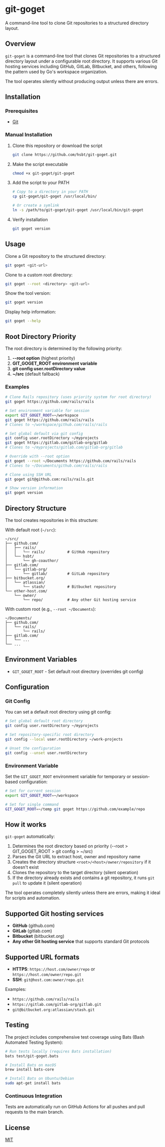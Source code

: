 # git-goget

A command-line tool to clone Git repositories to a structured directory layout.

## Overview

`git-goget` is a command-line tool that clones Git repositories to a structured directory layout under a configurable root directory. It supports various Git hosting services including GitHub, GitLab, Bitbucket, and others, following the pattern used by Go's workspace organization.

The tool operates silently without producing output unless there are errors.

## Installation

### Prerequisites

- [Git](https://git-scm.com/)

### Manual Installation

1. Clone this repository or download the script
   ```bash
   git clone https://github.com/hsbt/git-goget.git
   ```

2. Make the script executable
   ```bash
   chmod +x git-goget/git-goget
   ```

3. Add the script to your PATH
   ```bash
   # Copy to a directory in your PATH
   cp git-goget/git-goget /usr/local/bin/
   
   # Or create a symlink
   ln -s /path/to/git-goget/git-goget /usr/local/bin/git-goget
   ```

4. Verify installation
   ```bash
   git goget version
   ```

## Usage

Clone a Git repository to the structured directory:

```bash
git goget <git-url>
```

Clone to a custom root directory:

```bash
git goget --root <directory> <git-url>
```

Show the tool version:

```bash
git goget version
```

Display help information:

```bash
git goget --help
```

## Root Directory Priority

The root directory is determined by the following priority:

1. **--root option** (highest priority)
2. **GIT_GOGET_ROOT environment variable**
3. **git config user.rootDirectory value**
4. **~/src** (default fallback)

### Examples

```bash
# Clone Rails repository (uses priority system for root directory)
git goget https://github.com/rails/rails

# Set environment variable for session
export GIT_GOGET_ROOT=~/workspace
git goget https://github.com/rails/rails
# Clones to ~/workspace/github.com/rails/rails

# Set global default via git config
git config user.rootDirectory ~/myprojects
git goget https://gitlab.com/gitlab-org/gitlab
# Clones to ~/myprojects/gitlab.com/gitlab-org/gitlab

# Override with --root option
git goget --root ~/Documents https://github.com/rails/rails
# Clones to ~/Documents/github.com/rails/rails

# Clone using SSH URL
git goget git@github.com:rails/rails.git

# Show version information
git goget version
```

## Directory Structure

The tool creates repositories in this structure:

With default root (`~/src`):
```
~/src/
├── github.com/
│   ├── rails/
│   │   └── rails/          # GitHub repository
│   └── hsbt/
│       └── gh-coauthor/
├── gitlab.com/
│   └── gitlab-org/
│       └── gitlab/         # GitLab repository
├── bitbucket.org/
│   └── atlassian/
│       └── stash/          # Bitbucket repository
└── other-host.com/
    └── owner/
        └── repo/           # Any other Git hosting service
```

With custom root (e.g., `--root ~/Documents`):
```
~/Documents/
├── github.com/
│   └── rails/
│       └── rails/
├── gitlab.com/
│   └── ...
└── ...
```

## Environment Variables

- `GIT_GOGET_ROOT` - Set default root directory (overrides git config)

## Configuration

### Git Config

You can set a default root directory using git config:

```bash
# Set global default root directory
git config user.rootDirectory ~/myprojects

# Set repository-specific root directory
git config --local user.rootDirectory ~/work-projects

# Unset the configuration
git config --unset user.rootDirectory
```

### Environment Variable

Set the `GIT_GOGET_ROOT` environment variable for temporary or session-based configuration:

```bash
# Set for current session
export GIT_GOGET_ROOT=~/workspace

# Set for single command
GIT_GOGET_ROOT=~/temp git goget https://github.com/example/repo
```

## How it works

`git-goget` automatically:

1. Determines the root directory based on priority (--root > GIT_GOGET_ROOT > git config > ~/src)
2. Parses the Git URL to extract host, owner and repository name
3. Creates the directory structure `<root>/<host>/owner/repository` if it doesn't exist
4. Clones the repository to the target directory (silent operation)
5. If the directory already exists and contains a git repository, it runs `git pull` to update it (silent operation)

The tool operates completely silently unless there are errors, making it ideal for scripts and automation.

## Supported Git hosting services

- **GitHub** (github.com)
- **GitLab** (gitlab.com)
- **Bitbucket** (bitbucket.org)
- **Any other Git hosting service** that supports standard Git protocols

## Supported URL formats

- **HTTPS**: `https://host.com/owner/repo` or `https://host.com/owner/repo.git`
- **SSH**: `git@host.com:owner/repo.git`

Examples:
- `https://github.com/rails/rails`
- `https://gitlab.com/gitlab-org/gitlab.git`
- `git@bitbucket.org:atlassian/stash.git`

## Testing

The project includes comprehensive test coverage using Bats (Bash Automated Testing System):

```bash
# Run tests locally (requires Bats installation)
bats test/git-goget.bats

# Install Bats on macOS
brew install bats-core

# Install Bats on Ubuntu/Debian
sudo apt-get install bats
```

### Continuous Integration

Tests are automatically run on GitHub Actions for all pushes and pull requests to the main branch.

## License

[MIT](../../LICENSE)

